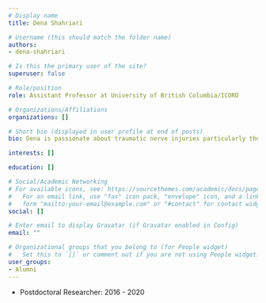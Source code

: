 ```yaml
---
# Display name
title: Dena Shahriari

# Username (this should match the folder name)
authors:
- dena-shahriari

# Is this the primary user of the site?
superuser: false

# Role/position
role: Assistant Professor at University of British Columbia/ICORD

# Organizations/Affiliations
organizations: []

# Short bio (displayed in user profile at end of posts)
bio: Dena is passionate about traumatic nerve injuries particularly the spinal cord.

interests: []

education: []

# Social/Academic Networking
# For available icons, see: https://sourcethemes.com/academic/docs/page-builder/#icons
#   For an email link, use "fas" icon pack, "envelope" icon, and a link in the
#   form "mailto:your-email@example.com" or "#contact" for contact widget.
social: []

# Enter email to display Gravatar (if Gravatar enabled in Config)
email: ""

# Organizational groups that you belong to (for People widget)
#   Set this to `[]` or comment out if you are not using People widget.
user_groups:
- Alumni
---
```


- Postdoctoral Researcher: 2016 - 2020

